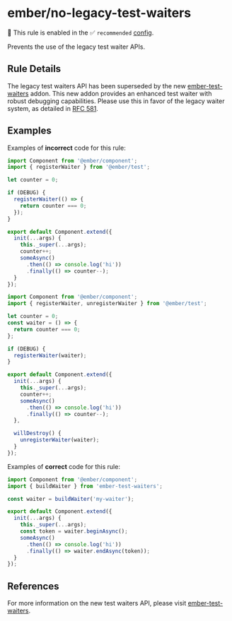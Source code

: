 # ember/no-legacy-test-waiters

💼 This rule is enabled in the ✅ `recommended` [config](https://github.com/ember-cli/eslint-plugin-ember#-configurations).

<!-- end auto-generated rule header -->

Prevents the use of the legacy test waiter APIs.

## Rule Details

The legacy test waiters API has been superseded by the new [ember-test-waiters](https://github.com/emberjs/ember-test-waiters) addon.
This new addon provides an enhanced test waiter with robust debugging capabilities. Please use this in favor of the legacy waiter system, as detailed in [RFC 581](https://github.com/emberjs/rfcs/blob/master/text/0581-new-test-waiters.md).

## Examples

Examples of **incorrect** code for this rule:

```js
import Component from '@ember/component';
import { registerWaiter } from '@ember/test';

let counter = 0;

if (DEBUG) {
  registerWaiter(() => {
    return counter === 0;
  });
}

export default Component.extend({
  init(...args) {
    this._super(...args);
    counter++;
    someAsync()
      .then(() => console.log('hi'))
      .finally(() => counter--);
  }
});
```

```js
import Component from '@ember/component';
import { registerWaiter, unregisterWaiter } from '@ember/test';

let counter = 0;
const waiter = () => {
  return counter === 0;
};

if (DEBUG) {
  registerWaiter(waiter);
}

export default Component.extend({
  init(...args) {
    this._super(...args);
    counter++;
    someAsync()
      .then(() => console.log('hi'))
      .finally(() => counter--);
  },

  willDestroy() {
    unregisterWaiter(waiter);
  }
});
```

Examples of **correct** code for this rule:

```js
import Component from '@ember/component';
import { buildWaiter } from 'ember-test-waiters';

const waiter = buildWaiter('my-waiter');

export default Component.extend({
  init(...args) {
    this._super(...args);
    const token = waiter.beginAsync();
    someAsync()
      .then(() => console.log('hi'))
      .finally(() => waiter.endAsync(token));
  }
});
```

## References

For more information on the new test waiters API, please visit [ember-test-waiters](https://github.com/emberjs/ember-test-waiters).
